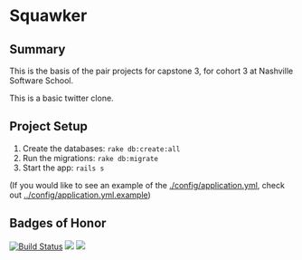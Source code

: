 # Squawker

## Summary

This is the basis of the pair projects for capstone 3, for cohort 3 at Nashville Software School.

This is a basic twitter clone.

## Project Setup

1. Create the databases:
  `rake db:create:all`
2. Run the migrations:
  `rake db:migrate`
3. Start the app:
  `rails s`

(If you would like to see an example of the [./config/application.yml](./config/application.yml), check out [../config/application.yml.example](../config/application.yml.example))

## Badges of Honor

[![Build Status](https://travis-ci.org/elizabrock/nss-squawker.png)](https://travis-ci.org/elizabrock/nss-squawker)
<a href="https://codeclimate.com/repos/52fd1f7869568042a7000c75/feed"><img src="https://codeclimate.com/repos/52fd1f7869568042a7000c75/badges/d946e749b28293239339/gpa.png"></a>
<a href="https://codeclimate.com/repos/52fd1f7869568042a7000c75/feed"><img src="https://codeclimate.com/repos/52fd1f7869568042a7000c75/badges/d946e749b28293239339/coverage.png"></a>
